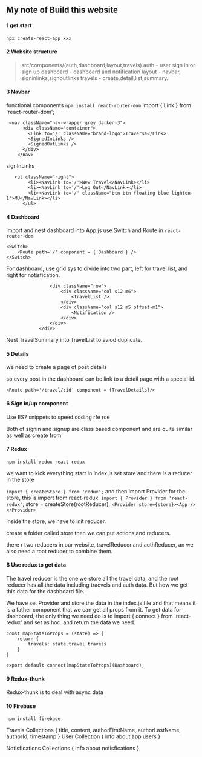 
## My note of Build this website

#### 1 get start
```npx create-react-app xxx```

#### 2 Website structure
> src/components/(auth,dashboard,layout,travels)
auth - user sign in or sign up
dashboard - dashboard and notification
layout - navbar, signinlinks,signoutlinks
travels - create,detail,list,summary.

#### 3 Navbar
functional components
`npm install react-router-dom`
import { Link } from 'react-router-dom';

```
 <nav className="nav-wrapper grey darken-3">
      <div className="container">
        <Link to='/' className="brand-logo">Traverse</Link>
        <SignedInLinks />
        <SignedOutLinks />
      </div>
    </nav>
```

signInLinks
```
   <ul className="right">
        <li><NavLink to='/'>New Travel</NavLink></li>
        <li><NavLink to='/'>Log Out</NavLink></li>
        <li><NavLink to='/' className="btn btn-floating blue lighten-1">MU</NavLink></li>
      </ul>
```

#### 4 Dashboard
import and nest dashboard into App.js
use Switch and Route in `react-router-dom`
```
<Switch>
    <Route path='/' component = { Dashboard } />
</Switch>
```

For dashboard, use grid sys to divide into two part, left for travel list, and right for notisfication. 

```<div className="dashboard container">
                <div className="row">
                    <div className="col s12 m6">
                        <TravelList />
                    </div>
                    <div className="col s12 m5 offset-m1">
                        <Notification />
                    </div>
                </div>
            </div>
```
 Nest TravelSummary into TravelList to aviod duplicate. 



 #### 5 Details

 we need to create a page of post details

 so every post in the dashboard can be link to a detail page with a special id.

 ```<Route path='/travel/:id' component = {TravelDetails}/>```
 
 
 #### 6 Sign in/up component
 
 Use ES7 snippets to speed coding
 rfe
 rce 

Both of signin and signup are class based component and are quite similar as well as create from

#### 7 Redux

`npm install redux react-redux`

we want to kick everything start in index.js 
set store and there is a reducer in the store

`import { createStore } from 'redux';`
and then import Provider for the store, this is import from react-redux.
`import { Provider } from 'react-redux'`;
store = createStore(rootReducer);
`<Provider store={store}><App /></Provider>`

inside the store, we have to init reducer.

create a folder called store then we can put actions and reducers.

there r two reducers in our website, travelReducer and authReducer, an we also need a root reducer to combine them.

#### 8 Use redux to get data

The travel reducer is the one we store all the travel data, and the root reducer has all the data including tracvels and  auth data. 
But how we get this data for the dashboard file.

We have set Provider and store the data in the index.js file and that means it is a father component that we can get all props from it. To get data for dashboard, the only thing we need do is to import { connect } from  'react-redux' and set as hoc.
and return the data we need.

```
const mapStateToProps = (state) => {
    return {
        travels: state.travel.travels
    }
}

export default connect(mapStateToProps)(Dashboard);
```
#### 9 Redux-thunk

Redux-thunk is to deal with async data

#### 10 Firebase
`npm install firebase`

Travels Collections {
    title, content, authorFirstName, authorLastName, authorId, timestamp
}
User Collection {
    info about app users
}

Notisfications Collections
{
    info about notisfications
}

